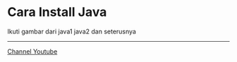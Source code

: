 # Cara Install Java

Ikuti gambar dari java1 java2 dan seterusnya

-----
[Channel Youtube](https://www.youtube.com/channel/UC3giPltx3oAflwwqs2-YYaQ)
